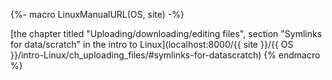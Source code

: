 {%- macro LinuxManualURL(OS, site) -%}
<!--- change url once deployed! --->
[the chapter titled "Uploading/downloading/editing files", section "Symlinks for data/scratch" in the intro to Linux](localhost:8000/{{ site }}/{{ OS }}/intro-Linux/ch_uploading_files/#symlinks-for-datascratch)
{% endmacro %}
